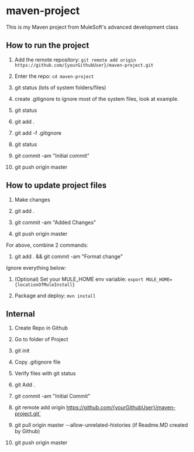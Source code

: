 # maven-project

This is my Maven project from MuleSoft's advanced development class

## How to run the project

1. Add the remote repository: `git remote add origin https://github.com/{yourGithubUser}/maven-project.git`

1. Enter the repo: `cd maven-project`

1. git status (lots of system folders/files)

1. create .gitignore to ignore most of the system files, look at example.

1. git status

1. git add .

1. git add -f .gitignore

1. git status

1. git commit -am "Initial commit"

1. git push origin master


## How to update project files

1. Make changes

1. git add .

1. git commit -am "Added Changes"

1. git push origin master

For above, combine 2 commands:
1. git add . && git commit -am "Format change"

Ignore everything below:

1. (Optional) Set your MULE_HOME env variable: `export MULE_HOME={locationOfMuleInstall}`

1. Package and deploy: `mvn install`


## Internal

1. Create Repo in Github

1. Go to folder of Project

1. git init

1. Copy .gitignore file

1. Verify files with git status

1. git Add .

1. git commit -am "Initial Commit"

1. git remote add origin https://github.com/{yourGithubUser}/maven-project.git`

1. git pull origin master --allow-unrelated-histories (if Readme.MD created by Github)

1. git push origin master
